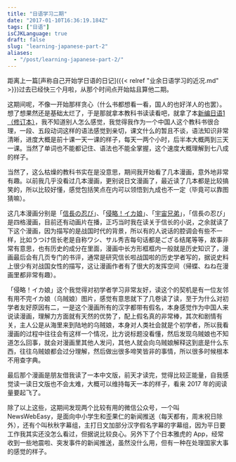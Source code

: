 ```yaml
---
title: "日语学习二期"
date: "2017-01-10T16:36:19.184Z"
tags: ["日语"]
isCJKLanguage: true
draft: false
slug: "learning-japanese-part-2"
aliases:
  - "/post/learning-japanese-part-2/"
---
```


距离上一篇[声称自己开始学日语的日记]({{< relref "业余日语学习的近况.md" >}})过去已经快三个月啦，从那个时间点开始姑且算他二期。

<!--more-->

这期间呢，不像一开始那样贪心（什么书都想看一看，国人的也好洋人的也罢）。想了想果然还是基础太烂了，于是那就拿本教科书读读看吧，就拿了本[新编日语1（修订本）][]，我不知道别人怎么感觉，我觉得我作为一个中国人这个教科书很合理，一段、五段动词这样的语法感觉到亲切，课文什么的暂且不谈，语法知识非常清晰，进度大概是前十课一天一课的样子，每天一两个小时，后半本大概两到三天一课。当然了单词也不能都记住、语法也不能全掌握，这个速度大概理解到七八成的样子。

当然了，这么枯燥的教科书实在是没意思，期间我开始看了几本漫画，意外地非常有趣。以前我几乎没看过几本漫画，更别说日文漫画了，最近读了几本都是比较搞笑的，所以比较好懂，感觉包括笑点在内可以领悟到九成也不一定（毕竟可以靠图猜嘛）。

这几本漫画分别是「[信長の忍び][]」、「[侵略！イカ娘][]」、「[宇宙兄弟][]」，「信長の忍び」是四格漫画，目前还有动画片在播，正巧当时我在读关于信长的小说，之余就读了下这个漫画，因为描写的是战国时代的背景，所以有的人说话的腔调会有些不一样，比如うつけ信长老是自称ワシ、サル秀吉每句话都是ござる结尾等等，故事非常有意思，也有历史的成分在里面，漫画中长方形框框内一般就是历史知识了，漫画最后会有几页专门的书评，通常是研究信长啦战国啦的历史学者写的，据说史料上很少有对战国女性的描写，这让漫画作者有了很大的发挥空间（帰蝶、ねね在漫画里都非常有趣）。

「侵略！イカ娘」这个我觉得对初学者学习非常友好，读这个的契机是有一位友邻有用不完イカ娘（乌贼娘）图片，感觉有意思就下了几卷读了读，至于为什么对初学者友好原因有二，一是这个漫画所有的汉字都带有假名，本身感觉作为中国人来说读漫画，理解力方面就有天然的优势了，配上假名真的非常棒，其次和剧情有关，主人公是从海里来到陆地的乌贼娘，本身对人类社会就是个初学者，所以我看漫画的过程中往往会有这样一个情况，比方说标题没看懂，然后发现乌贼娘也不知道怎么回事，就会对漫画里其他人发问，其他人就会向乌贼娘解释这到底是什么东西，往往乌贼娘都会过分理解，然后做出很多啼笑皆非的事情，所以很多时候根本不用查字典。

最后那个漫画是朋友借我读了一本中文版，前天才读完，觉得比较正能量，自我感觉读一读日文版也不会太难，大概可以维持每天一本的样子，看来 2017 年的阅读量要起飞了。

除了以上这些，这期间发现两个比较有用的微信公众号，一个叫 NewsWebEasy，是面向中小学生和歪果仁的新闻推送（每天都有，周末祝日除外），还有个叫秋秋字幕组，主打日文加部分汉字假名字幕的字幕组，因为平日要工作我其实还没怎么看过，但据说比较良心。另外下了个日本雅虎的 App，经常收到一些地震啦、突发事件的新闻推送，虽然没什么用，但有一种在处理国家大事的感觉的样子。

[新编日语1（修订本）]: https://book.douban.com/subject/4137149/
[信長の忍び]: https://book.douban.com/subject/11503380/
[侵略！イカ娘]: https://book.douban.com/subject/5395672/
[宇宙兄弟]: https://book.douban.com/subject/4066638/
